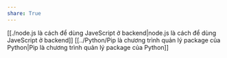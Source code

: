 ```yaml
---
share: True
---
```

[[./node.js là cách để dùng JaveScript ở backend|node.js là cách để dùng JaveScript ở backend]]
[[../Python/Pip là chương trình quản lý package của Python|Pip là chương trình quản lý package của Python]]